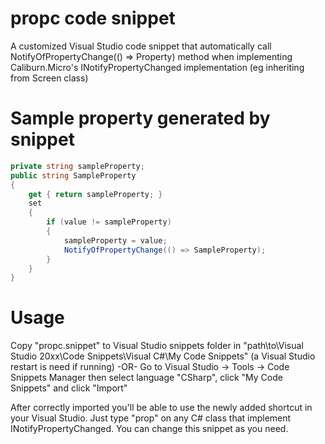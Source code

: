 # propc code snippet
A customized Visual Studio code snippet that automatically call NotifyOfPropertyChange(() => Property) method when implementing Caliburn.Micro's INotifyPropertyChanged implementation (eg inheriting from Screen class)

# Sample property generated by snippet
```csharp
private string sampleProperty;
public string SampleProperty
{
    get { return sampleProperty; }
    set
    {
        if (value != sampleProperty)
        {
            sampleProperty = value;
            NotifyOfPropertyChange(() => SampleProperty);
        }
    }
}
```


# Usage
Copy "propc.snippet" to Visual Studio snippets folder in "path\to\Visual Studio 20xx\Code Snippets\Visual C#\My Code Snippets" (a Visual Studio restart is need if running)
-OR-
Go to Visual Studio -> Tools -> Code Snippets Manager then select language "CSharp", click "My Code Snippets" and click "Import"

After correctly imported you'll be able to use the newly added shortcut in your Visual Studio. Just type "prop" on any C# class that implement INotifyPropertyChanged.
You can change this snippet as you need.
